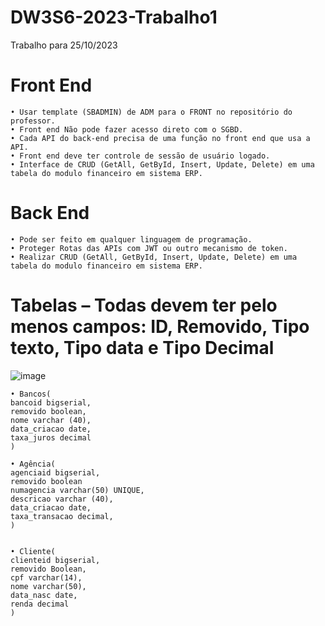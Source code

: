 # DW3S6-2023-Trabalho1
Trabalho para 25/10/2023

# Front End
    • Usar template (SBADMIN) de ADM para o FRONT no repositório do professor.
    • Front end Não pode fazer acesso direto com o SGBD.
    • Cada API do back-end precisa de uma função no front end que usa a API.
    • Front end deve ter controle de sessão de usuário logado.
    • Interface de CRUD (GetAll, GetById, Insert, Update, Delete) em uma tabela do modulo financeiro em sistema ERP.

# Back End
    • Pode ser feito em qualquer linguagem de programação.
    • Proteger Rotas das APIs com JWT ou outro mecanismo de token.
    • Realizar CRUD (GetAll, GetById, Insert, Update, Delete) em uma tabela do modulo financeiro em sistema ERP.
      
# Tabelas – Todas devem ter pelo menos campos: ID, Removido, Tipo texto, Tipo data e Tipo Decimal

![image](https://github.com/HenriqueHyonemoto/DW3S6-2023-Trabalho1/assets/91375748/eb5d236a-086d-4325-92d4-ee83b89c4fea)


    • Bancos(
    bancoid bigserial,
    removido boolean,
    nome varchar (40),
    data_criacao date,
    taxa_juros decimal
    )
    
    • Agência(
    agenciaid bigserial,
    removido boolean
    numagencia varchar(50) UNIQUE,
    descricao varchar (40),
    data_criacao date,
    taxa_transacao decimal,
    )

    
    • Cliente(
    clienteid bigserial,
    removido Boolean,
    cpf varchar(14),
    nome varchar(50),
    data_nasc date,
    renda decimal
    )
      
